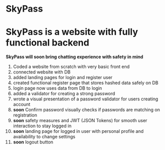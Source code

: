 # SkyPass
<h1>SkyPass is a website with fully functional backend</h1>

**SkyPass will soon bring chatting experience with safety in mind**


1) Coded a website from scratch with very basic front end
2) connected website with DB
3) added landing pages for login and register user
4) created functional register page that stores hashed data safely on DB
5) login page now uses data from DB to login
6) added a validator for creating a strong password
7) wrote a visual presentation of a password validator for users creating account
8) **soon** Confirm password visually checks if passwords are matching on registration
9) **soon** safety measures and JWT (JSON Tokens) for smooth user interaction to stay logged in
10) **soon** landing page for logged in user with personal profile and availability to change settings
11) **soon** logout button
